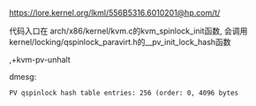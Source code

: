 https://lore.kernel.org/lkml/556B5316.6010201@hp.com/t/


代码入口在 arch/x86/kernel/kvm.c的kvm_spinlock_init函数, 会调用kernel/locking/qspinlock_paravirt.h的__pv_init_lock_hash函数

,+kvm-pv-unhalt


dmesg:

```
PV qspinlock hash table entries: 256 (order: 0, 4096 bytes
```